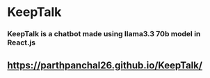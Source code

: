 # KeepTalk

### KeepTalk is a chatbot made using llama3.3 70b model in React.js
## https://parthpanchal26.github.io/KeepTalk/